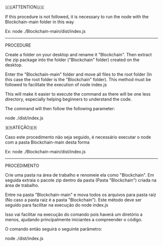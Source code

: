 🇺🇸ATTENTION🇺🇸

If this procedure is not followed, it is necessary to run the node with the Blockchain-main folder in this way

Ex: node ./Blockchain-main/dist/index.js

-----------------

PROCEDURE

Create a folder on your desktop and rename it "Blockchain". Then extract the zip package into the folder ("Blockchain" folder) created on the desktop.

Enter the "Blockchain-main" folder and move all files to the root folder (In this case the root folder is the "Blockchain" folder). This method must be followed to facilitate the execution of node index.js

This will make it easier to execute the command as there will be one less directory, especially helping beginners to understand the code.

The command will then follow the following parameter:

node ./dist/index.js




🇧🇷ATEÇÃO🇧🇷

Caso este procedimento não seja seguido, é necessário executar o node com a pasta Blockchain-main desta forma 

Ex: node ./Blockchain-main/dist/index.js

-----------------

PROCEDIMENTO

Crie uma pasta na área de trabalho e renomeie ela como "Blockchain". Em seguida extraia o pacote zip dentro da pasta (Pasta "Blockchain") criada na área de trabalho.

Entre na pasta "Blockchain-main" e mova todos os arquivos para pasta raíz (No caso a pasta raíz é a pasta "Blockchain"). Este método deve ser seguido para facilitar na execução do node index.js

Isso vai facilitar na execução do comando pois haverá um diretório a menos, ajudando principalmente iniciantes a compreender o código.

O comando então seguirá o seguinte parâmetro:

node ./dist/index.js


